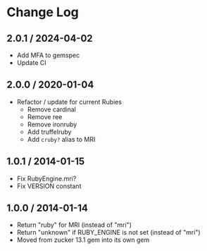 # Change Log

## 2.0.1 / 2024-04-02

* Add MFA to gemspec
* Update CI

## 2.0.0 / 2020-01-04

* Refactor / update for current Rubies
  * Remove cardinal
  * Remove ree
  * Remove ironruby
  * Add truffelruby
  * Add `cruby?` alias to MRI

## 1.0.1 / 2014-01-15

* Fix RubyEngine.mri?
* Fix VERSION constant

## 1.0.0 / 2014-01-14

* Return "ruby" for MRI (instead of "mri")
* Return "unknown" if RUBY_ENGINE is not set (instead of "mri")
* Moved from zucker 13.1 gem into its own gem

